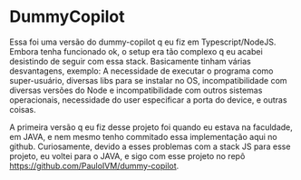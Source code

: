 # DummyCopilot

Essa foi uma versão do dummy-copilot q eu fiz em Typescript/NodeJS. Embora tenha funcionado ok, o setup era tão complexo q eu acabei desistindo de seguir com essa stack. Basicamente tinham várias desvantagens, exemplo: A necessidade de executar o programa como super-usuário, diversas libs para se instalar no OS, incompatibilidade com diversas versões do Node e incompatibilidade com outros sistemas operacionais, necessidade do user especificar a porta do device, e outras coisas.

A primeira versão q eu fiz desse projeto foi quando eu estava na faculdade, em JAVA, e nem mesmo tenho commitado essa implementação aqui no github. Curiosamente, devido a esses problemas com a stack JS para esse projeto, eu voltei para o JAVA, e sigo com esse projeto no repô https://github.com/PauloIVM/dummy-copilot.
